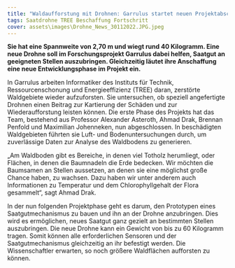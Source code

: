 ```yaml
---
title: "Waldaufforstung mit Drohnen: Garrulus startet neuen Projektabschnitt"
tags: Saatdrohne TREE Beschaffung Fortschritt
cover: assets\images\Drohne_News_30112022.JPG.jpeg
---
```


__Sie hat eine Spannweite von 2,70 m und wiegt rund 40 Kilogramm. Eine neue Drohne soll im Forschungsprojekt Garrulus dabei helfen, Saatgut an geeigneten Stellen auszubringen. Gleichzeitig läutet ihre Anschaffung eine neue Entwicklungsphase im Projekt ein.__

In Garrulus arbeiten Informatiker des Instituts für Technik, Ressourcenschonung und Energieeffizienz (TREE) daran, zerstörte Waldgebiete wieder aufzuforsten. Sie untersuchen, ob speziell angefertigte Drohnen einen Beitrag zur Kartierung der Schäden und zur Wiederaufforstung leisten können. Die erste Phase des Projekts hat das Team, bestehend aus Professor Alexander Asteroth, Ahmad Drak, Brennan Penfold und Maximilian Johenneken, nun abgeschlossen. In beschädigten Waldgebieten führten sie Luft- und Bodenuntersuchungen durch, um zuverlässige Daten zur Analyse des Waldbodens zu generieren.

„Am Waldboden gibt es Bereiche, in denen viel Totholz herumliegt, oder Flächen, in denen die Baumnadeln die Erde bedecken. Wir möchten die Baumsamen an Stellen aussetzen, an denen sie eine möglichst große Chance haben, zu wachsen. Dazu haben wir unter anderem auch Informationen zu Temperatur und dem Chlorophyllgehalt der Flora gesammelt“, sagt Ahmad Drak.

In der nun folgenden Projektphase geht es darum, den Prototypen eines Saatgutmechanismus zu bauen und ihn an der Drohne anzubringen. Dies wird es ermöglichen, neues Saatgut ganz gezielt an bestimmten Stellen auszubringen. Die neue Drohne kann ein Gewicht von bis zu 60 Kilogramm tragen. Somit können alle erforderlichen Sensoren und der Saatgutmechanismus gleichzeitig an ihr befestigt werden. Die Wissenschaftler erwarten, so noch größere Waldflächen aufforsten zu können.